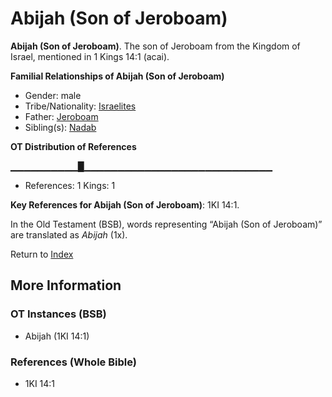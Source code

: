 # Abijah (Son of Jeroboam)
**Abijah (Son of Jeroboam)**. 
The son of Jeroboam from the Kingdom of Israel, mentioned in 1 Kings 14:1 (acai). 




**Familial Relationships of Abijah (Son of Jeroboam)**


* Gender: male
* Tribe/Nationality: [Israelites](../../../groups/md/acai/Israel.md)
* Father: [Jeroboam](Jeroboam.md)
* Sibling(s): [Nadab](Nadab.2.md)


**OT Distribution of References**

▁▁▁▁▁▁▁▁▁▁█▁▁▁▁▁▁▁▁▁▁▁▁▁▁▁▁▁▁▁▁▁▁▁▁▁▁▁▁
* References: 1 Kings: 1



**Key References for Abijah (Son of Jeroboam)**: 
1KI 14:1. 


In the Old Testament (BSB), words representing “Abijah (Son of Jeroboam)” are translated as 
*Abijah* (1x). 




Return to [Index](00-Index.md)

## More Information

### OT Instances (BSB)

* Abijah (1KI 14:1)



### References (Whole Bible)

* 1KI 14:1



